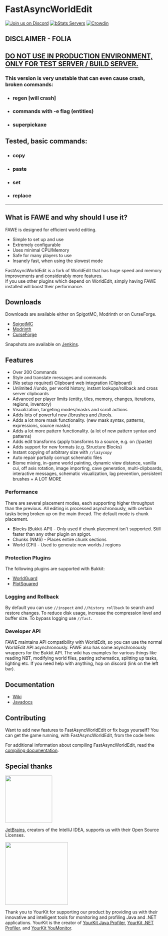 # FastAsyncWorldEdit
[![Join us on Discord](https://img.shields.io/discord/268444645527126017.svg?label=&logo=discord&logoColor=ffffff&color=7389D8&labelColor=6A7EC2)](https://discord.gg/intellectualsites)
[![bStats Servers](https://img.shields.io/bstats/servers/1403)](https://bstats.org/plugin/bukkit/FastAsyncWorldEdit/1403)
[![Crowdin](https://badges.crowdin.net/e/4a5819fae3fd88234a8ea13bfbb072bb/localized.svg)](https://intellectualsites.crowdin.com/fastasyncworldedit)

## DISCLAIMER - FOLIA
## <ins>DO NOT USE IN PRODUCTION ENVIRONMENT, ONLY FOR TEST SERVER / BUILD SERVER.</ins>
### This version is very unstable that can even cause crash, broken commands:
- ### regen [will crash]  
- ### commands with -e flag (entities)
- ### superpickaxe

## Tested, basic commands:
- ### copy
- ### paste
- ### set 
- ### replace

<hr />

## What is FAWE and why should I use it?

FAWE is designed for efficient world editing.
* Simple to set up and use
* Extremely configurable
* Uses minimal CPU/Memory
* Safe for many players to use
* Insanely fast, when using the slowest mode

FastAsyncWorldEdit is a fork of WorldEdit that has huge speed and memory improvements and considerably more features.  
If you use other plugins which depend on WorldEdit, simply having FAWE installed will boost their performance.

## Downloads

Downloads are available either on SpigotMC, Modrinth or on CurseForge.
- [SpigotMC](https://www.spigotmc.org/resources/13932/)
- [Modrinth](https://modrinth.com/plugin/fastasyncworldedit/)
- [CurseForge](https://dev.bukkit.org/projects/fawe)

Snapshots are available on [Jenkins](https://ci.athion.net/job/FastAsyncWorldEdit/).

## Features

* Over 200 Commands
* Style and translate messages and commands
* (No setup required) Clipboard web integration (Clipboard)
* Unlimited //undo, per world history, instant lookups/rollback and cross server clipboards
* Advanced per player limits (entity, tiles, memory, changes, iterations, regions, inventory)
* Visualization, targeting modes/masks and scroll actions
* Adds lots of powerful new //brushes and //tools.
* Adds a lot more mask functionality. (new mask syntax, patterns, expressions, source masks)
* Adds a lot more pattern functionality. (a lot of new pattern syntax and patterns)
* Adds edit transforms (apply transforms to a source, e.g. on //paste)
* Adds support for new formats (e.g. Structure Blocks)
* Instant copying of arbitrary size with `//lazycopy`
* Auto repair partially corrupt schematic files
* Biome mixing, in-game world painting, dynamic view distance, vanilla cui, off axis rotation, image importing, cave generation,
  multi-clipboards, interactive messages, schematic visualization, lag prevention, persistent brushes + A LOT MORE

### Performance

There are several placement modes, each supporting higher throughput than the previous. All editing is processed
asynchronously, with
certain tasks being broken up on the main thread. The default mode is chunk placement.
* Blocks (Bukkit-API) - Only used if chunk placement isn't supported. Still faster than any other plugin on spigot.
* Chunks (NMS) - Places entire chunk sections
* World (CFI) - Used to generate new worlds / regions

### Protection Plugins

The following plugins are supported with Bukkit:
* [WorldGuard](https://dev.bukkit.org/projects/worldguard)
* [PlotSquared](https://www.spigotmc.org/resources/77506/)

### Logging and Rollback

By default you can use `//inspect` and `//history rollback` to search and restore changes. To reduce disk usage, increase the
compression level and buffer size. To bypass logging use `//fast`.

### Developer API

FAWE maintains API compatibility with WorldEdit, so you can use the normal WorldEdit API asynchronously.
FAWE also has some asynchronously wrappers for the Bukkit API.
The wiki has examples for various things like reading NBT, modifying world files, pasting schematics, splitting up tasks, lighting etc.
If you need help with anything, hop on discord (link on the left bar).

## Documentation

* [Wiki](https://intellectualsites.github.io/fastasyncworldedit-documentation/)
* [Javadocs](https://intellectualsites.github.io/fastasyncworldedit-javadocs/)

## Contributing

Want to add new features to FastAsyncWorldEdit or fix bugs yourself? You can get the game running, with FastAsyncWorldEdit, from the code here:

For additional information about compiling FastAsyncWorldEdit, read the [compiling documentation](https://github.com/IntellectualSites/FastAsyncWorldEdit/blob/main/COMPILING.adoc).

## Special thanks

<a href="https://jb.gg/OpenSourceSupport"><img src="https://resources.jetbrains.com/storage/products/company/brand/logos/jb_beam.svg" width="150">
</a>

[JetBrains](https://jb.gg/OpenSourceSupport), creators of the IntelliJ IDEA, supports us with their Open Source Licenses.

<a href="https://yourkit.com/"><img src="https://www.yourkit.com/images/yklogo.png" width="200">
</a>

Thank you to YourKit for supporting our product by providing us with their innovative and intelligent tools
for monitoring and profiling Java and .NET applications.
YourKit is the creator of [YourKit Java Profiler](https://www.yourkit.com/java/profiler/), [YourKit .NET Profiler](https://www.yourkit.com/.net/profiler/), and [YourKit YouMonitor](https://www.yourkit.com/youmonitor/).
